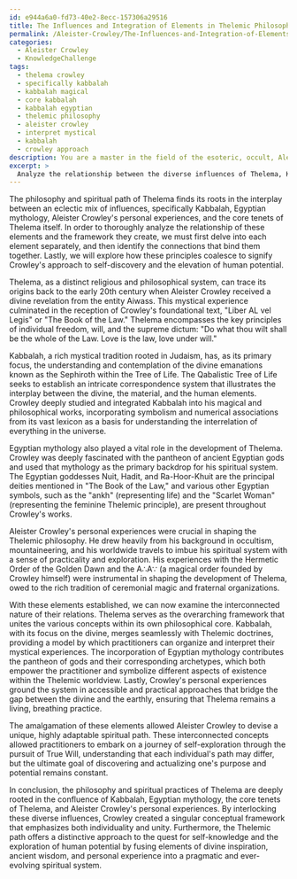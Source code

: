 ```yaml
---
id: e944a6a0-fd73-40e2-8ecc-157306a29516
title: The Influences and Integration of Elements in Thelemic Philosophy
permalink: /Aleister-Crowley/The-Influences-and-Integration-of-Elements-in-Thelemic-Philosophy/
categories:
  - Aleister Crowley
  - KnowledgeChallenge
tags:
  - thelema crowley
  - specifically kabbalah
  - kabbalah magical
  - core kabbalah
  - kabbalah egyptian
  - thelemic philosophy
  - aleister crowley
  - interpret mystical
  - kabbalah
  - crowley approach
description: You are a master in the field of the esoteric, occult, Aleister Crowley and Education. You are a writer of tests, challenges, textbooks and deep knowledge on Aleister Crowley for initiates and students to gain deep insights and understanding from. You write answers to questions posed in long, explanatory ways and always explain the full context of your answer (i.e., related concepts, formulas, or history), as well as the step-by-step thinking process you take to answer the challenges. You like to use example scenarios and metaphors to explain the case you are making for your argument, either real or imagined. Summarize the key themes, ideas, and conclusions at the end.
excerpt: >
  Analyze the relationship between the diverse influences of Thelema, Kabbalah, Egyptian mythology, and Aleister Crowley's personal experiences in forging the philosophy and spiritual path of Thelema. How are these elements interconnected to create a single conceptual framework, and how do they coalesce to uniquely demonstrate Crowley's approach to attaining self-knowledge and exploring the true limits of human potential?
---
```

The philosophy and spiritual path of Thelema finds its roots in the interplay between an eclectic mix of influences, specifically Kabbalah, Egyptian mythology, Aleister Crowley's personal experiences, and the core tenets of Thelema itself. In order to thoroughly analyze the relationship of these elements and the framework they create, we must first delve into each element separately, and then identify the connections that bind them together. Lastly, we will explore how these principles coalesce to signify Crowley's approach to self-discovery and the elevation of human potential.

Thelema, as a distinct religious and philosophical system, can trace its origins back to the early 20th century when Aleister Crowley received a divine revelation from the entity Aiwass. This mystical experience culminated in the reception of Crowley's foundational text, "Liber AL vel Legis" or "The Book of the Law." Thelema encompasses the key principles of individual freedom, will, and the supreme dictum: "Do what thou wilt shall be the whole of the Law. Love is the law, love under will."

Kabbalah, a rich mystical tradition rooted in Judaism, has, as its primary focus, the understanding and contemplation of the divine emanations known as the Sephiroth within the Tree of Life. The Qabalistic Tree of Life seeks to establish an intricate correspondence system that illustrates the interplay between the divine, the material, and the human elements. Crowley deeply studied and integrated Kabbalah into his magical and philosophical works, incorporating symbolism and numerical associations from its vast lexicon as a basis for understanding the interrelation of everything in the universe.

Egyptian mythology also played a vital role in the development of Thelema. Crowley was deeply fascinated with the pantheon of ancient Egyptian gods and used that mythology as the primary backdrop for his spiritual system. The Egyptian goddesses Nuit, Hadit, and Ra-Hoor-Khuit are the principal deities mentioned in "The Book of the Law," and various other Egyptian symbols, such as the "ankh" (representing life) and the "Scarlet Woman" (representing the feminine Thelemic principle), are present throughout Crowley's works.

Aleister Crowley's personal experiences were crucial in shaping the Thelemic philosophy. He drew heavily from his background in occultism, mountaineering, and his worldwide travels to imbue his spiritual system with a sense of practicality and exploration. His experiences with the Hermetic Order of the Golden Dawn and the A∴A∵ (a magical order founded by Crowley himself) were instrumental in shaping the development of Thelema, owed to the rich tradition of ceremonial magic and fraternal organizations.

With these elements established, we can now examine the interconnected nature of their relations. Thelema serves as the overarching framework that unites the various concepts within its own philosophical core. Kabbalah, with its focus on the divine, merges seamlessly with Thelemic doctrines, providing a model by which practitioners can organize and interpret their mystical experiences. The incorporation of Egyptian mythology contributes the pantheon of gods and their corresponding archetypes, which both empower the practitioner and symbolize different aspects of existence within the Thelemic worldview. Lastly, Crowley's personal experiences ground the system in accessible and practical approaches that bridge the gap between the divine and the earthly, ensuring that Thelema remains a living, breathing practice.

The amalgamation of these elements allowed Aleister Crowley to devise a unique, highly adaptable spiritual path. These interconnected concepts allowed practitioners to embark on a journey of self-exploration through the pursuit of True Will, understanding that each individual's path may differ, but the ultimate goal of discovering and actualizing one's purpose and potential remains constant.

In conclusion, the philosophy and spiritual practices of Thelema are deeply rooted in the confluence of Kabbalah, Egyptian mythology, the core tenets of Thelema, and Aleister Crowley's personal experiences. By interlocking these diverse influences, Crowley created a singular conceptual framework that emphasizes both individuality and unity. Furthermore, the Thelemic path offers a distinctive approach to the quest for self-knowledge and the exploration of human potential by fusing elements of divine inspiration, ancient wisdom, and personal experience into a pragmatic and ever-evolving spiritual system.

